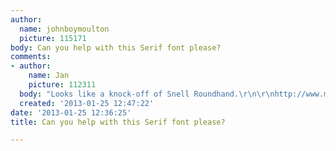 ```yaml
---
author:
  name: johnboymoulton
  picture: 115171
body: Can you help with this Serif font please?
comments:
- author:
    name: Jan
    picture: 112311
  body: "Looks like a knock-off of Snell Roundhand.\r\n\r\nhttp://www.myfonts.com/fonts/linotype/snell-roundhand-script/"
  created: '2013-01-25 12:47:22'
date: '2013-01-25 12:36:25'
title: Can you help with this Serif font please?

---
```

